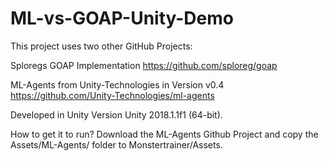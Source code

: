 # ML-vs-GOAP-Unity-Demo

This project uses two other GitHub Projects:

Sploregs GOAP Implementation
https://github.com/sploreg/goap

ML-Agents from Unity-Technologies in Version v0.4
https://github.com/Unity-Technologies/ml-agents

Developed in Unity Version Unity 2018.1.1f1 (64-bit).

How to get it to run?
Download the ML-Agents Github Project and copy the Assets/ML-Agents/ folder to Monstertrainer/Assets.
